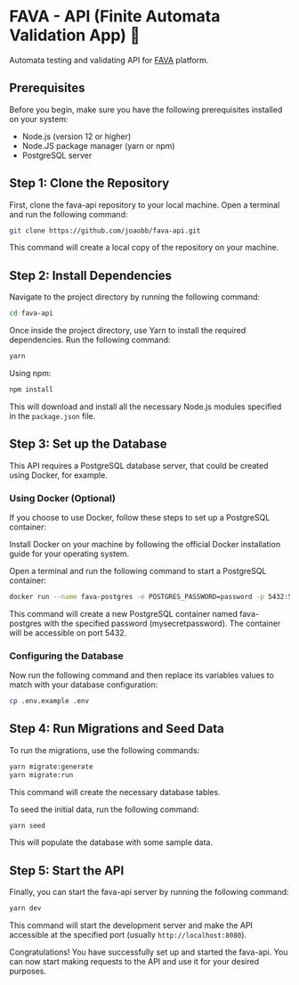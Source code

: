 # FAVA - API (Finite Automata Validation App) 🫘

Automata testing and validating API for [FAVA](https://fava.vercel.app/) platform.

## Prerequisites

Before you begin, make sure you have the following prerequisites installed on your system:

- Node.js (version 12 or higher)
- Node.JS package manager (yarn or npm)
- PostgreSQL server

## Step 1: Clone the Repository

First, clone the fava-api repository to your local machine. Open a terminal and run the following command:

```bash
git clone https://github.com/joaobb/fava-api.git
```

This command will create a local copy of the repository on your machine.

## Step 2: Install Dependencies

Navigate to the project directory by running the following command:

```bash
cd fava-api
```

Once inside the project directory, use Yarn to install the required dependencies. Run the following command:

```bash
yarn
```

Using npm:

```bash
npm install
```

This will download and install all the necessary Node.js modules specified in the `package.json` file.

## Step 3: Set up the Database

This API requires a PostgreSQL database server, that could be created using Docker, for example.

### Using Docker (Optional)
If you choose to use Docker, follow these steps to set up a PostgreSQL container:

Install Docker on your machine by following the official Docker installation guide for your operating system.

Open a terminal and run the following command to start a PostgreSQL container:

```bash
docker run --name fava-postgres -e POSTGRES_PASSWORD=password -p 5432:5432 -d postgres
```
This command will create a new PostgreSQL container named fava-postgres with the specified password (mysecretpassword). The container will be accessible on port 5432.

### Configuring the Database

Now run the following command and then replace its variables values to match with your database configuration:
```bash
cp .env.example .env
```

## Step 4: Run Migrations and Seed Data

To run the migrations, use the following commands:

```bash
yarn migrate:generate
yarn migrate:run
```

This command will create the necessary database tables.

To seed the initial data, run the following command:

```bash
yarn seed
```

This will populate the database with some sample data.

## Step 5: Start the API

Finally, you can start the fava-api server by running the following command:

```bash
yarn dev
```

This command will start the development server and make the API accessible at the specified port (usually `http://localhost:8080`).

Congratulations! You have successfully set up and started the fava-api. You can now start making requests to the API and use it for your desired purposes.
